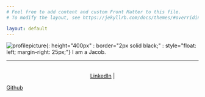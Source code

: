 ```yaml
---
# Feel free to add content and custom Front Matter to this file.
# To modify the layout, see https://jekyllrb.com/docs/themes/#overriding-theme-defaults

layout: default
---
```


![profilepicture](/assets/img/profilephoto.jpg){: height="400px" : border="2px solid black;" : style="float: left; margin-right: 25px;"}
I am a Jacob.

------

<p align="center">
<br>
<a href="https://www.linkedin.com/in/jacobjcastaneda">LinkedIn</a> | 

<a href="https://www.github.com/jacobjcastaneda">Github</a>

</p>





